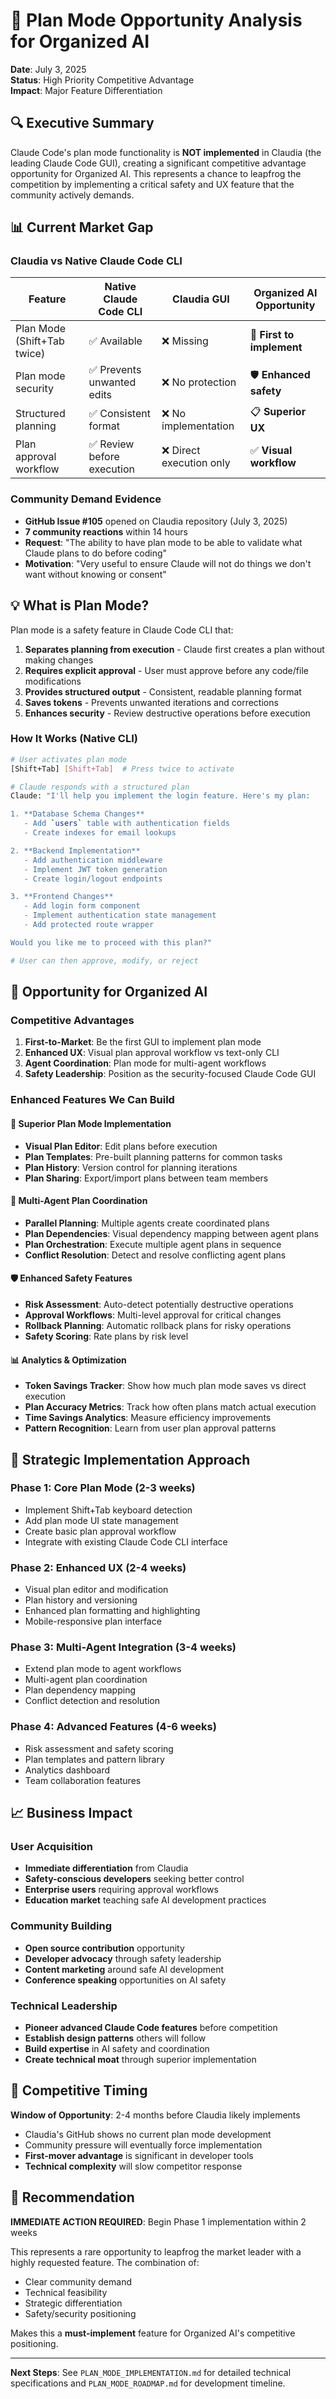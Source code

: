 # 🎯 Plan Mode Opportunity Analysis for Organized AI

**Date**: July 3, 2025  
**Status**: High Priority Competitive Advantage  
**Impact**: Major Feature Differentiation

## 🔍 Executive Summary

Claude Code's plan mode functionality is **NOT implemented** in Claudia (the leading Claude Code GUI), creating a significant competitive advantage opportunity for Organized AI. This represents a chance to leapfrog the competition by implementing a critical safety and UX feature that the community actively demands.

## 📊 Current Market Gap

### Claudia vs Native Claude Code CLI

| Feature | Native Claude Code CLI | Claudia GUI | **Organized AI Opportunity** |
|---------|----------------------|-------------|----------------------------|
| Plan Mode (Shift+Tab twice) | ✅ Available | ❌ Missing | 🚀 **First to implement** |
| Plan mode security | ✅ Prevents unwanted edits | ❌ No protection | 🛡️ **Enhanced safety** |
| Structured planning | ✅ Consistent format | ❌ No implementation | 📋 **Superior UX** |
| Plan approval workflow | ✅ Review before execution | ❌ Direct execution only | ✅ **Visual workflow** |

### Community Demand Evidence

- **GitHub Issue #105** opened on Claudia repository (July 3, 2025)
- **7 community reactions** within 14 hours
- **Request**: "The ability to have plan mode to be able to validate what Claude plans to do before coding"
- **Motivation**: "Very useful to ensure Claude will not do things we don't want without knowing or consent"

## 💡 What is Plan Mode?

Plan mode is a safety feature in Claude Code CLI that:

1. **Separates planning from execution** - Claude first creates a plan without making changes
2. **Requires explicit approval** - User must approve before any code/file modifications
3. **Provides structured output** - Consistent, readable planning format
4. **Saves tokens** - Prevents unwanted iterations and corrections
5. **Enhances security** - Review destructive operations before execution

### How It Works (Native CLI)

```bash
# User activates plan mode
[Shift+Tab] [Shift+Tab]  # Press twice to activate

# Claude responds with a structured plan
Claude: "I'll help you implement the login feature. Here's my plan:

1. **Database Schema Changes**
   - Add `users` table with authentication fields
   - Create indexes for email lookups

2. **Backend Implementation** 
   - Add authentication middleware
   - Implement JWT token generation
   - Create login/logout endpoints

3. **Frontend Changes**
   - Add login form component
   - Implement authentication state management
   - Add protected route wrapper

Would you like me to proceed with this plan?"

# User can then approve, modify, or reject
```

## 🚀 Opportunity for Organized AI

### **Competitive Advantages**

1. **First-to-Market**: Be the first GUI to implement plan mode
2. **Enhanced UX**: Visual plan approval workflow vs text-only CLI
3. **Agent Coordination**: Plan mode for multi-agent workflows
4. **Safety Leadership**: Position as the security-focused Claude Code GUI

### **Enhanced Features We Can Build**

#### 🎯 **Superior Plan Mode Implementation**
- **Visual Plan Editor**: Edit plans before execution
- **Plan Templates**: Pre-built planning patterns for common tasks
- **Plan History**: Version control for planning iterations
- **Plan Sharing**: Export/import plans between team members

#### 🤝 **Multi-Agent Plan Coordination**
- **Parallel Planning**: Multiple agents create coordinated plans
- **Plan Dependencies**: Visual dependency mapping between agent plans
- **Plan Orchestration**: Execute multiple agent plans in sequence
- **Conflict Resolution**: Detect and resolve conflicting agent plans

#### 🛡️ **Enhanced Safety Features**
- **Risk Assessment**: Auto-detect potentially destructive operations
- **Approval Workflows**: Multi-level approval for critical changes
- **Rollback Planning**: Automatic rollback plans for risky operations
- **Safety Scoring**: Rate plans by risk level

#### 📊 **Analytics & Optimization**
- **Token Savings Tracker**: Show how much plan mode saves vs direct execution
- **Plan Accuracy Metrics**: Track how often plans match actual execution
- **Time Savings Analytics**: Measure efficiency improvements
- **Pattern Recognition**: Learn from user plan approval patterns

## 🎯 Strategic Implementation Approach

### Phase 1: Core Plan Mode (2-3 weeks)
- Implement Shift+Tab keyboard detection
- Add plan mode UI state management  
- Create basic plan approval workflow
- Integrate with existing Claude Code CLI interface

### Phase 2: Enhanced UX (2-4 weeks)
- Visual plan editor and modification
- Plan history and versioning
- Enhanced plan formatting and highlighting
- Mobile-responsive plan interface

### Phase 3: Multi-Agent Integration (3-4 weeks)
- Extend plan mode to agent workflows
- Multi-agent plan coordination
- Plan dependency mapping
- Conflict detection and resolution

### Phase 4: Advanced Features (4-6 weeks)
- Risk assessment and safety scoring
- Plan templates and pattern library
- Analytics dashboard
- Team collaboration features

## 📈 Business Impact

### **User Acquisition**
- **Immediate differentiation** from Claudia
- **Safety-conscious developers** seeking better control
- **Enterprise users** requiring approval workflows
- **Education market** teaching safe AI development practices

### **Community Building**
- **Open source contribution** opportunity
- **Developer advocacy** through safety leadership
- **Content marketing** around safe AI development
- **Conference speaking** opportunities on AI safety

### **Technical Leadership**
- **Pioneer advanced Claude Code features** before competition
- **Establish design patterns** others will follow
- **Build expertise** in AI safety and coordination
- **Create technical moat** through superior implementation

## 🚨 Competitive Timing

**Window of Opportunity**: 2-4 months before Claudia likely implements

- Claudia's GitHub shows no current plan mode development
- Community pressure will eventually force implementation
- **First-mover advantage** is significant in developer tools
- **Technical complexity** will slow competitor response

## 🎯 Recommendation

**IMMEDIATE ACTION REQUIRED**: Begin Phase 1 implementation within 2 weeks

This represents a rare opportunity to leapfrog the market leader with a highly requested feature. The combination of:
- Clear community demand
- Technical feasibility 
- Strategic differentiation
- Safety/security positioning

Makes this a **must-implement** feature for Organized AI's competitive positioning.

---

**Next Steps**: See `PLAN_MODE_IMPLEMENTATION.md` for detailed technical specifications and `PLAN_MODE_ROADMAP.md` for development timeline.

